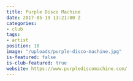 ```yaml
---
title: Purple Disco Machine
date: 2017-05-19 13:21:00 Z
categories:
- club
tags:
- artist
position: 10
image: "/uploads/purple-disco-machine.jpg"
is-featured: false
is-club-featured: true
website: https://www.purplediscomachine.com/
---
```


